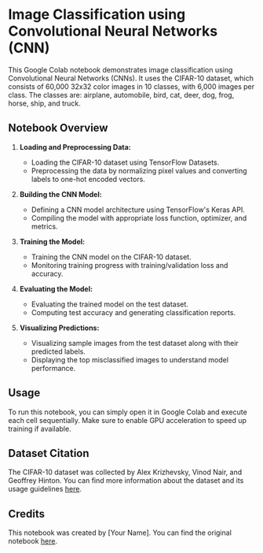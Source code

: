 # Image Classification using Convolutional Neural Networks (CNN)

This Google Colab notebook demonstrates image classification using Convolutional Neural Networks (CNNs). It uses the CIFAR-10 dataset, which consists of 60,000 32x32 color images in 10 classes, with 6,000 images per class. The classes are: airplane, automobile, bird, cat, deer, dog, frog, horse, ship, and truck.

## Notebook Overview

1. **Loading and Preprocessing Data:**
   - Loading the CIFAR-10 dataset using TensorFlow Datasets.
   - Preprocessing the data by normalizing pixel values and converting labels to one-hot encoded vectors.

2. **Building the CNN Model:**
   - Defining a CNN model architecture using TensorFlow's Keras API.
   - Compiling the model with appropriate loss function, optimizer, and metrics.

3. **Training the Model:**
   - Training the CNN model on the CIFAR-10 dataset.
   - Monitoring training progress with training/validation loss and accuracy.

4. **Evaluating the Model:**
   - Evaluating the trained model on the test dataset.
   - Computing test accuracy and generating classification reports.

5. **Visualizing Predictions:**
   - Visualizing sample images from the test dataset along with their predicted labels.
   - Displaying the top misclassified images to understand model performance.

## Usage

To run this notebook, you can simply open it in Google Colab and execute each cell sequentially. Make sure to enable GPU acceleration to speed up training if available.

## Dataset Citation

The CIFAR-10 dataset was collected by Alex Krizhevsky, Vinod Nair, and Geoffrey Hinton. You can find more information about the dataset and its usage guidelines [here](https://www.cs.toronto.edu/~kriz/cifar.html).

## Credits

This notebook was created by [Your Name]. You can find the original notebook [here](https://colab.research.google.com/drive/1xKluf7pnLS_Ld0VWXZ3rV6CiCpVP66EL?usp=sharing).
